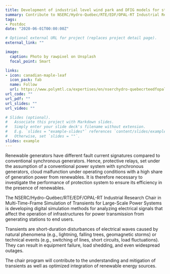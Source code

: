 ```yaml
---
title: Development of industrial level wind park and DFIG models for steady state and transient studies
summary: Contribute to NSERC/Hydro-Québec/RTE/EDF/OPAL-RT Industrial Research Chair Program.
tags:
- Postdoc
date: "2020-06-01T00:00:00Z"

# Optional external URL for project (replaces project detail page).
external_link: ""

image:
  caption: Photo by rawpixel on Unsplash
  focal_point: Smart

links:
- icon: canadian-maple-leaf
  icon_pack: fab
  name: Follow
  url: https://www.polymtl.ca/expertises/en/nserchydro-quebecrteedfopal-rt-industrial-research-chair-multi-time-frame-simulation-transients
url_code: ""
url_pdf: ""
url_slides: ""
url_video: ""

# Slides (optional).
#   Associate this project with Markdown slides.
#   Simply enter your slide deck's filename without extension.
#   E.g. `slides = "example-slides"` references `content/slides/example-slides.md`.
#   Otherwise, set `slides = ""`.
slides: example
---
```

Renewable generators have different fault current signatures compared to conventional synchronous generators. Hence, protective relays, set under the assumption of a conventional power system with synchronous generators, cloud malfunction under operating conditions with a high share of generation power from renewables. It is therefore necessary to investigate the performance of protection system to ensure its efficiency in the presence of renewables.<br>

The NSERC/Hydro-Québec/RTE/EDF/OPAL-RT Industrial Research Chair in Multi-Time-Frame Simulation of Transients for Large-Scale Power Systems is developing digital simulation methods for analyzing electrical signals that affect the operation of infrastructures for power transmission from generating stations to end users.<br>

Transients are short-duration disturbances of electrical waves caused by natural phenomena (e.g., lightning, falling trees, geomagnetic storms) or technical events (e.g., switching of lines, short circuits, load fluctuations). They can result in equipment failure, load shedding, and even widespread outages.<br>

The chair program will contribute to the understanding and mitigation of transients as well as optimized integration of renewable energy sources.
